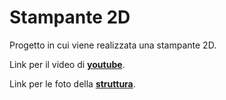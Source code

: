 # Stampante 2D
Progetto in cui viene realizzata una stampante 2D.

Link per il video di [**youtube**](https://youtu.be/xlgSDPB5cds).

Link per le foto della [**struttura**](https://mega.nz/folder/kihXxYYb#PBCC3RB4jrZHSZJsBFkuWg).
